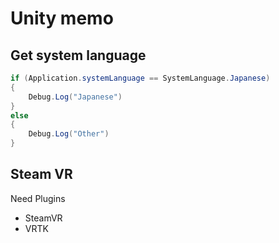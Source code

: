 # Unity memo

## Get system language

```csharp
if (Application.systemLanguage == SystemLanguage.Japanese)
{
    Debug.Log("Japanese")
}
else
{
    Debug.Log("Other")
}

```

## Steam VR

Need Plugins

* SteamVR
* VRTK

